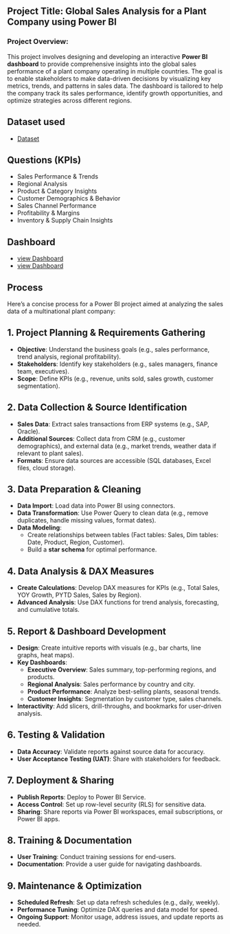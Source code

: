 ## Project Title: **Global Sales Analysis for a Plant Company using Power BI**

### Project Overview:
This project involves designing and developing an interactive **Power BI dashboard** to provide comprehensive insights into the global sales performance of a plant company operating in multiple countries. The goal is to enable stakeholders to make data-driven decisions by visualizing key metrics, trends, and patterns in sales data. The dashboard is tailored to help the company track its sales performance, identify growth opportunities, and optimize strategies across different regions.

## Dataset used 
 - <a href="https://github.com/Sumanmardi/Data-Analysis-Dashboard-/blob/main/Plant_DTS.xls"> Dataset</a>
 
 ## Questions (KPIs)
- Sales Performance & Trends
- Regional Analysis
- Product & Category Insights
- Customer Demographics & Behavior
- Sales Channel Performance
- Profitability & Margins
- Inventory & Supply Chain Insights

 ## Dashboard
 - <a href="https://github.com/Sumanmardi/Data-Analysis-Dashboard-/blob/main/Screenshot%202024-11-13%20181931.png"> view Dashboard</a>
 - <a href="https://github.com/Sumanmardi/Data-Analysis-Dashboard-/blob/main/Screenshot%202024-11-13%20181952.png"> view Dashboard</a>
 ## Process
 Here’s a concise process for a Power BI project aimed at analyzing the sales data of a multinational plant company:

## 1. **Project Planning & Requirements Gathering**
   - **Objective**: Understand the business goals (e.g., sales performance, trend analysis, regional profitability).
   - **Stakeholders**: Identify key stakeholders (e.g., sales managers, finance team, executives).
   - **Scope**: Define KPIs (e.g., revenue, units sold, sales growth, customer segmentation).

## 2. **Data Collection & Source Identification**
   - **Sales Data**: Extract sales transactions from ERP systems (e.g., SAP, Oracle).
   - **Additional Sources**: Collect data from CRM (e.g., customer demographics), and external data (e.g., market trends, weather data if relevant to plant sales).
   - **Formats**: Ensure data sources are accessible (SQL databases, Excel files, cloud storage).

## 3. **Data Preparation & Cleaning**
   - **Data Import**: Load data into Power BI using connectors.
   - **Data Transformation**: Use Power Query to clean data (e.g., remove duplicates, handle missing values, format dates).
   - **Data Modeling**:
     - Create relationships between tables (Fact tables: Sales, Dim tables: Date, Product, Region, Customer).
     - Build a **star schema** for optimal performance.

## 4. **Data Analysis & DAX Measures**
   - **Create Calculations**: Develop DAX measures for KPIs (e.g., Total Sales, YOY Growth, PYTD Sales, Sales by Region).
   - **Advanced Analysis**: Use DAX functions for trend analysis, forecasting, and cumulative totals.

## 5. **Report & Dashboard Development**
   - **Design**: Create intuitive reports with visuals (e.g., bar charts, line graphs, heat maps).
   - **Key Dashboards**:
     - **Executive Overview**: Sales summary, top-performing regions, and products.
     - **Regional Analysis**: Sales performance by country and city.
     - **Product Performance**: Analyze best-selling plants, seasonal trends.
     - **Customer Insights**: Segmentation by customer type, sales channels.
   - **Interactivity**: Add slicers, drill-throughs, and bookmarks for user-driven analysis.

## 6. **Testing & Validation**
   - **Data Accuracy**: Validate reports against source data for accuracy.
   - **User Acceptance Testing (UAT)**: Share with stakeholders for feedback.

## 7. **Deployment & Sharing**
   - **Publish Reports**: Deploy to Power BI Service.
   - **Access Control**: Set up row-level security (RLS) for sensitive data.
   - **Sharing**: Share reports via Power BI workspaces, email subscriptions, or Power BI apps.

## 8. **Training & Documentation**
   - **User Training**: Conduct training sessions for end-users.
   - **Documentation**: Provide a user guide for navigating dashboards.

## 9. **Maintenance & Optimization**
   - **Scheduled Refresh**: Set up data refresh schedules (e.g., daily, weekly).
   - **Performance Tuning**: Optimize DAX queries and data model for speed.
   - **Ongoing Support**: Monitor usage, address issues, and update reports as needed.

 
